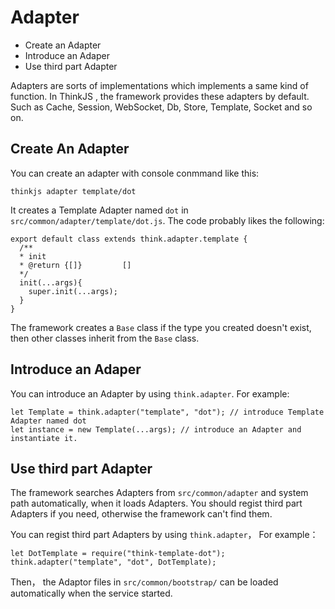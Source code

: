 # Adapter #

- Create an Adapter
- Introduce an Adaper
- Use third part Adapter

Adapters are sorts of implementations which implements a same kind of function. In ThinkJS , the framework provides these adapters by default. Such as Cache, Session, WebSocket, Db, Store, Template, Socket and so on.

## Create An Adapter ##

You can create an adapter with console conmmand like this:

`thinkjs adapter template/dot`

It creates a Template Adapter named `dot` in `src/common/adapter/template/dot.js`. The code probably likes the following:

    export default class extends think.adapter.template {
      /**
      * init
      * @return {[]}         []
      */
      init(...args){
        super.init(...args);
      } 
    }

The framework creates a `Base` class if the type you created doesn't exist,  then other classes inherit from the `Base` class.

## Introduce an Adaper ##

You can introduce an Adapter by using `think.adapter`. For example:

    let Template = think.adapter("template", "dot"); // introduce Template Adapter named dot
	let instance = new Template(...args); // introduce an Adapter and instantiate it.

## Use third part Adapter ##
The framework searches Adapters from `src/common/adapter` and system path automatically, when it loads Adapters. You should regist third part Adapters if you need, otherwise the framework can't find them.

You can regist third part Adapters by using `think.adapter`， For example：

    let DotTemplate = require("think-template-dot");
	think.adapter("template", "dot", DotTemplate);

Then， the Adaptor files in `src/common/bootstrap/` can be loaded automatically when the service started.

